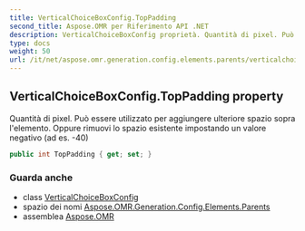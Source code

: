 ```yaml
---
title: VerticalChoiceBoxConfig.TopPadding
second_title: Aspose.OMR per Riferimento API .NET
description: VerticalChoiceBoxConfig proprietà. Quantità di pixel. Può essere utilizzato per aggiungere ulteriore spazio sopra lelemento. Oppure rimuovi lo spazio esistente impostando un valore negativo ad es. 40
type: docs
weight: 50
url: /it/net/aspose.omr.generation.config.elements.parents/verticalchoiceboxconfig/toppadding/
---
```

## VerticalChoiceBoxConfig.TopPadding property

Quantità di pixel. Può essere utilizzato per aggiungere ulteriore spazio sopra l'elemento. Oppure rimuovi lo spazio esistente impostando un valore negativo (ad es. -40)

```csharp
public int TopPadding { get; set; }
```

### Guarda anche

* class [VerticalChoiceBoxConfig](../)
* spazio dei nomi [Aspose.OMR.Generation.Config.Elements.Parents](../../verticalchoiceboxconfig/)
* assemblea [Aspose.OMR](../../../)


